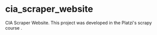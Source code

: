 # cia_scraper_website
CIA Scraper Website. This project was developed in the Platzi's scrapy course .
